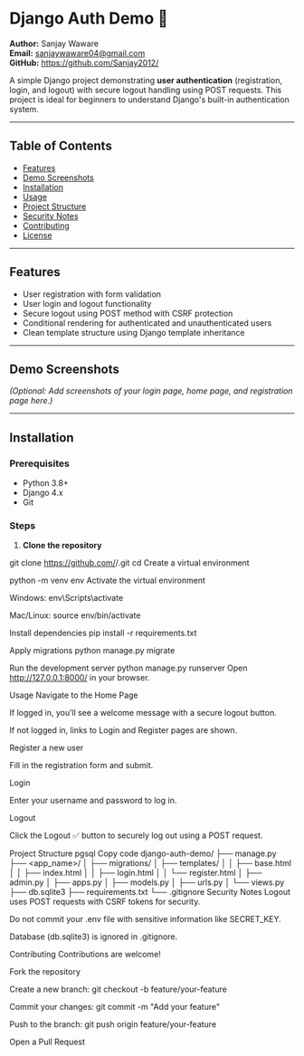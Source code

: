 # Django Auth Demo 🚀

**Author:** Sanjay Waware  
**Email:** <sanjaywaware04@gmail.com>  
**GitHub:** https://github.com/Sanjay2012/ 


A simple Django project demonstrating **user authentication** (registration, login, and logout) with secure logout handling using POST requests. This project is ideal for beginners to understand Django's built-in authentication system.

---

## Table of Contents

- [Features](#features)  
- [Demo Screenshots](#demo-screenshots)  
- [Installation](#installation)  
- [Usage](#usage)  
- [Project Structure](#project-structure)  
- [Security Notes](#security-notes)  
- [Contributing](#contributing)  
- [License](#license)

---

## Features

- User registration with form validation  
- User login and logout functionality  
- Secure logout using POST method with CSRF protection  
- Conditional rendering for authenticated and unauthenticated users  
- Clean template structure using Django template inheritance

---

## Demo Screenshots

*(Optional: Add screenshots of your login page, home page, and registration page here.)*

---

## Installation

### Prerequisites

- Python 3.8+  
- Django 4.x  
- Git

### Steps

1. **Clone the repository**

git clone https://github.com/<your-username>/<repo-name>.git
cd <repo-name>
Create a virtual environment

python -m venv env
Activate the virtual environment

Windows:
env\Scripts\activate

Mac/Linux:
source env/bin/activate


Install dependencies
pip install -r requirements.txt

Apply migrations
python manage.py migrate

Run the development server
python manage.py runserver
Open http://127.0.0.1:8000/ in your browser.

Usage
Navigate to the Home Page

If logged in, you’ll see a welcome message with a secure logout button.

If not logged in, links to Login and Register pages are shown.

Register a new user

Fill in the registration form and submit.

Login

Enter your username and password to log in.

Logout

Click the Logout ✅ button to securely log out using a POST request.

Project Structure
pgsql
Copy code
django-auth-demo/
├── manage.py
├── <app_name>/
│   ├── migrations/
│   ├── templates/
│   │   ├── base.html
│   │   ├── index.html
│   │   ├── login.html
│   │   └── register.html
│   ├── admin.py
│   ├── apps.py
│   ├── models.py
│   ├── urls.py
│   └── views.py
├── db.sqlite3
├── requirements.txt
└── .gitignore
Security Notes
Logout uses POST requests with CSRF tokens for security.

Do not commit your .env file with sensitive information like SECRET_KEY.

Database (db.sqlite3) is ignored in .gitignore.

Contributing
Contributions are welcome!

Fork the repository

Create a new branch: git checkout -b feature/your-feature

Commit your changes: git commit -m "Add your feature"

Push to the branch: git push origin feature/your-feature

Open a Pull Request